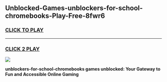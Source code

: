 
## Unblocked-Games-unblockers-for-school-chromebooks-Play-Free-8fwr6
<h3>
<a href="https://premium76.site?title=unblockers-for-school-chromebooks&ref=20M">CLICK TO PLAY</a></h3>
<hr>

<h3>
<a href="https://premium76.site?title=unblockers-for-school-chromebooks&ref=20M">CLICK 2 PLAY</a>
  
</h3>

<a href="https://premium76.site?title=unblockers-for-school-chromebooks&ref=19M"><img src="https://clearcache.store/games.png"></a>


**unblockers-for-school-chromebooks games unblocked: Your Gateway to Fun and Accessible Online Gaming**
